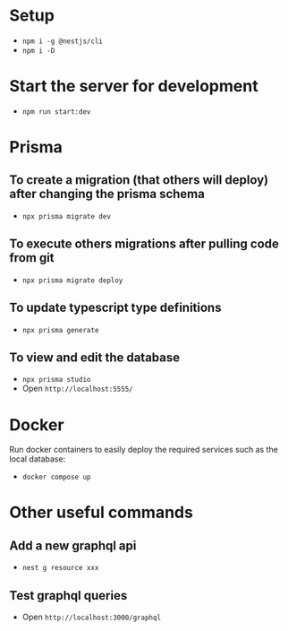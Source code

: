 # Setup

- `npm i -g @nestjs/cli`
- `npm i -D`

# Start the server for development

- `npm run start:dev`

# Prisma

## To create a migration (that others will deploy) after changing the prisma schema

- `npx prisma migrate dev`

## To execute others migrations after pulling code from git

- `npx prisma migrate deploy`

## To update typescript type definitions

- `npx prisma generate`

## To view and edit the database

- `npx prisma studio`
- Open `http://localhost:5555/`

# Docker

Run docker containers to easily deploy the required services such as the local database:

- `docker compose up`

# Other useful commands

## Add a new graphql api

- `nest g resource xxx`

## Test graphql queries

- Open `http://localhost:3000/graphql`
